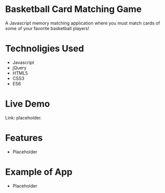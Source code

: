 # Basketball Card Matching Game

A Javascript memory matching application where you must match cards of some of your favorite basketball players! 

# Technoligies Used
- Javascript
- jQuery
- HTML5
- CSS3
- ES6

# Live Demo
Link: placeholder.

# Features
- Placeholder

# Example of App
- Placeholder
